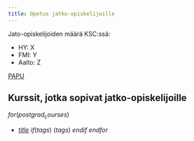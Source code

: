 ```yaml
---
title: Opetus jatko-opiskelijoille
---
```


Jato-opiskelijoiden määrä KSC:ssä:

- HY: X
- FMI: Y
- Aalto: Z

[PAPU](http://blogs.helsinki.fi/papu-dp/)

## Kurssit, jotka sopivat jatko-opiskelijoille

$for(postgrad_courses)$
- [$title$]($url$) $if(tags)$ ($tags$) $endif$
$endfor$
